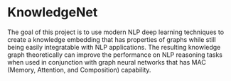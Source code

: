 # KnowledgeNet
The goal of this project is to use modern NLP deep learning techniques to create a knowledge embedding that has properties of graphs while still being easily integratable with NLP applications. The resulting knowledge graph theoretically can improve the performance on NLP reasoning tasks when used in conjunction with graph neural networks that has MAC (Memory, Attention, and Composition) capability.
